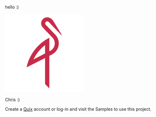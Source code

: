 hello :)

![screenshot](minio.png)


Chris :)


Create a [Quix](https://portal.cloud.quix.io/signup?utm_campaign=github) account or log-in and visit the Samples to use this project.
